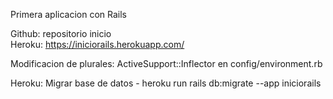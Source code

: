 Primera aplicacion con Rails

Github: repositorio inicio  
Heroku: https://iniciorails.herokuapp.com/  

Modificacion de plurales: ActiveSupport::Inflector en config/environment.rb  

Heroku: Migrar base de datos - heroku run rails db:migrate --app iniciorails  


